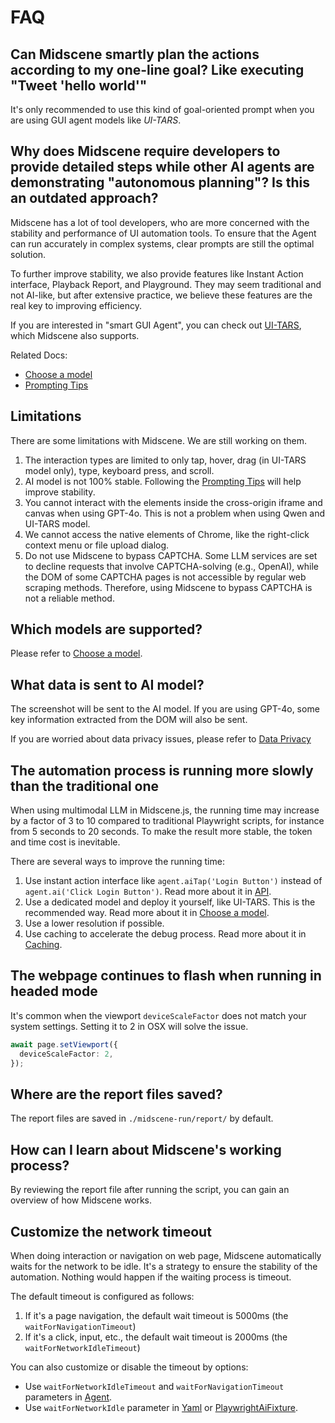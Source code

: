 # FAQ

## Can Midscene smartly plan the actions according to my one-line goal? Like executing "Tweet 'hello world'"

It's only recommended to use this kind of goal-oriented prompt when you are using GUI agent models like *UI-TARS*.

## Why does Midscene require developers to provide detailed steps while other AI agents are demonstrating "autonomous planning"? Is this an outdated approach?

Midscene has a lot of tool developers, who are more concerned with the stability and performance of UI automation tools. To ensure that the Agent can run accurately in complex systems, clear prompts are still the optimal solution.

To further improve stability, we also provide features like Instant Action interface, Playback Report, and Playground. They may seem traditional and not AI-like, but after extensive practice, we believe these features are the real key to improving efficiency.

If you are interested in "smart GUI Agent", you can check out [UI-TARS](https://github.com/bytedance/ui-tars), which Midscene also supports.

Related Docs: 
* [Choose a model](./choose-a-model)
* [Prompting Tips](./prompting-tips)

## Limitations

There are some limitations with Midscene. We are still working on them.

1. The interaction types are limited to only tap, hover, drag (in UI-TARS model only), type, keyboard press, and scroll.
2. AI model is not 100% stable. Following the [Prompting Tips](./prompting-tips) will help improve stability.
3. You cannot interact with the elements inside the cross-origin iframe and canvas when using GPT-4o. This is not a problem when using Qwen and UI-TARS model.
4. We cannot access the native elements of Chrome, like the right-click context menu or file upload dialog.
5. Do not use Midscene to bypass CAPTCHA. Some LLM services are set to decline requests that involve CAPTCHA-solving (e.g., OpenAI), while the DOM of some CAPTCHA pages is not accessible by regular web scraping methods. Therefore, using Midscene to bypass CAPTCHA is not a reliable method.

## Which models are supported?

Please refer to [Choose a model](./choose-a-model).

## What data is sent to AI model?

The screenshot will be sent to the AI model. If you are using GPT-4o, some key information extracted from the DOM will also be sent.

⁠If you are worried about data privacy issues, please refer to [Data Privacy](./data-privacy)

## The automation process is running more slowly than the traditional one

When using multimodal LLM in Midscene.js, the running time may increase by a factor of 3 to 10 compared to traditional Playwright scripts, for instance from 5 seconds to 20 seconds. To make the result more stable, the token and time cost is inevitable.

There are several ways to improve the running time:
1. Use instant action interface like `agent.aiTap('Login Button')` instead of `agent.ai('Click Login Button')`. Read more about it in [API](./api.mdx).
2. Use a dedicated model and deploy it yourself, like UI-TARS. This is the recommended way. Read more about it in [Choose a model](./choose-a-model).
3. Use a lower resolution if possible.
4. Use caching to accelerate the debug process. Read more about it in [Caching](./caching).

## The webpage continues to flash when running in headed mode

It's common when the viewport `deviceScaleFactor` does not match your system settings. Setting it to 2 in OSX will solve the issue.

```typescript
await page.setViewport({
  deviceScaleFactor: 2,
});
```

## Where are the report files saved?

The report files are saved in `./midscene-run/report/` by default.

## How can I learn about Midscene's working process?

⁠By reviewing the report file after running the script, you can gain an overview of how Midscene works. 

## Customize the network timeout

When doing interaction or navigation on web page, Midscene automatically waits for the network to be idle. It's a strategy to ensure the stability of the automation. Nothing would happen if the waiting process is timeout. 

The default timeout is configured as follows:

1. If it's a page navigation, the default wait timeout is 5000ms (the `waitForNavigationTimeout`)
2. If it's a click, input, etc., the default wait timeout is 2000ms (the `waitForNetworkIdleTimeout`)

You can also customize or disable the timeout by options:

- Use `waitForNetworkIdleTimeout` and `waitForNavigationTimeout` parameters in [Agent](/api.html#constructors).
- Use `waitForNetworkIdle` parameter in [Yaml](/automate-with-scripts-in-yaml.html#the-web-part) or [PlaywrightAiFixture](/integrate-with-playwright.html#step-2-extend-the-test-instance).